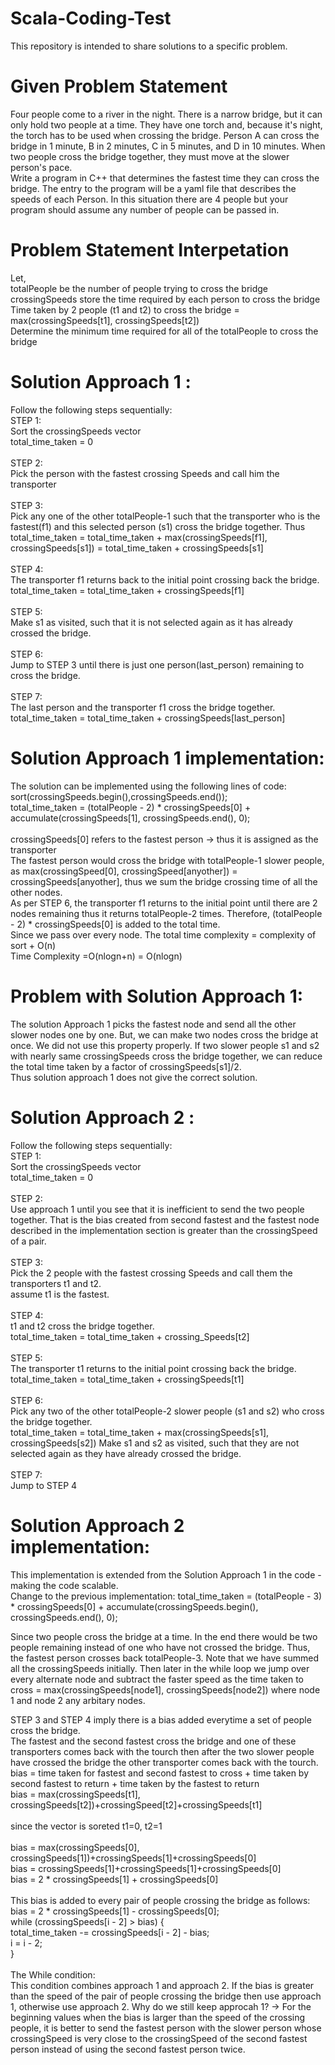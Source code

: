 # Scala-Coding-Test
This repository is intended to share solutions to a specific problem. 

# Given Problem Statement
Four people come to a river in the night. There is a narrow bridge, but it can only hold two people at a time. They have one torch and, because it's night, the torch has to be used when crossing the bridge. Person A can cross the bridge in 1 minute, B in 2 minutes, C in 5 minutes, and D in 10 minutes. When two people cross the bridge together, they must move at the slower person's pace.
<br>
Write a program in C++ that determines the fastest time they can cross the bridge. The entry to the program will be a yaml file that describes the speeds of each Person. In this situation there are 4 people but your program should assume any number of people can be passed in.

# Problem Statement Interpetation 
Let,<br>
totalPeople be the number of people trying to cross the bridge <br>
crossingSpeeds store the time required by each person to cross the bridge <br>
Time taken by 2 people (t1 and t2) to cross the bridge = max(crossingSpeeds[t1], crossingSpeeds[t2]) <br>
Determine the minimum time required for all of the totalPeople to cross the bridge <br>

# Solution Approach 1 : 
Follow the following steps sequentially:<br>
STEP 1:<br>
Sort the crossingSpeeds vector<br>
total_time_taken = 0
<br>
<br>
STEP 2:<br>
Pick the person with the fastest crossing Speeds and call him the transporter
<br>
<br>
STEP 3:<br>
Pick any one of the other totalPeople-1 such that the transporter who is the fastest(f1) and this selected person (s1) cross the bridge together. Thus total_time_taken = total_time_taken + max(crossingSpeeds[f1], crossingSpeeds[s1]) = total_time_taken + crossingSpeeds[s1]
<br>
<br>
STEP 4:<br>
The transporter f1 returns back to the initial point crossing back the bridge. total_time_taken = total_time_taken + crossingSpeeds[f1]
<br>
<br>
STEP 5:<br>
Make s1 as visited, such that it is not selected again as it has already crossed the bridge.
<br>
<br>
STEP 6:<br>
Jump to STEP 3 until there is just one person(last_person) remaining to cross the bridge.
<br>
<br>
STEP 7:<br>
The last person and the transporter f1 cross the bridge together. total_time_taken = total_time_taken + crossingSpeeds[last_person]
<br>

# Solution Approach 1 implementation:
The solution can be implemented using the following lines of code:<br>
sort(crossingSpeeds.begin(),crossingSpeeds.end());<br>
total_time_taken = (totalPeople - 2) * crossingSpeeds[0] + accumulate(crossingSpeeds[1], crossingSpeeds.end(), 0);
<br>
<br>
crossingSpeeds[0] refers to the fastest person -> thus it is assigned as the transporter
<br>
The fastest person would cross the bridge with totalPeople-1 slower people, as max(crossingSpeed[0], crossingSpeed[anyother]) = crossingSpeeds[anyother], thus we sum the bridge crossing time of all the other nodes.
<br>
As per STEP 6, the transporter f1 returns to the initial point until there are 2 nodes remaining thus it returns totalPeople-2 times. Therefore, (totalPeople - 2) * crossingSpeeds[0] is added to the total time.
<br>
Since we pass over every node. The total time complexity = complexity of sort + O(n)
<br>
Time Complexity =O(nlogn+n) = O(nlogn)

# Problem with Solution Approach 1:
The solution Approach 1 picks the fastest node and send all the other slower nodes one by one. But, we can make two nodes cross the bridge at once. We did not use this property properly. If two slower people s1 and s2 with nearly same crossingSpeeds cross the bridge together, we can reduce the total time taken by a factor of crossingSpeeds[s1]/2.
<br>
Thus solution approach 1 does not give the correct solution.

# Solution Approach 2 : 
Follow the following steps sequentially:<br>
STEP 1:<br>
Sort the crossingSpeeds vector<br>
total_time_taken = 0
<br>
<br>
STEP 2: <br>
Use approach 1 until you see that it is inefficient to send the two people together. That is the bias created from second fastest and the fastest node described in the implementation section is greater than the crossingSpeed of a pair.
<br>
<br>
STEP 3:<br>
Pick the 2 people with the fastest crossing Speeds and call them the transporters t1 and t2.<br>
assume t1 is the fastest.
<br>
<br>
STEP 4:<br>
t1 and t2 cross the bridge together. <br>
total_time_taken = total_time_taken + crossing_Speeds[t2]
<br>
<br>
STEP 5:<br>
The transporter t1 returns to the initial point crossing back the bridge. <br>
total_time_taken = total_time_taken + crossingSpeeds[t1]
<br>
<br>
STEP 6:<br>
Pick any two of the other totalPeople-2 slower people (s1 and s2) who cross the bridge together.  <br>
total_time_taken = total_time_taken + max(crossingSpeeds[s1], crossingSpeeds[s2])
Make s1 and s2 as visited, such that they are not selected again as they have already crossed the bridge.
<br>
<br>
STEP 7:<br>
Jump to STEP 4 
<br>

# Solution Approach 2 implementation:
This implementation is extended from the Solution Approach 1 in the code -  making the code scalable.
<br>
Change to the previous implementation:
total_time_taken = (totalPeople - 3) * crossingSpeeds[0] + accumulate(crossingSpeeds.begin(), crossingSpeeds.end(), 0);

Since two people cross the bridge at a time. In the end there would be two people remaining instead of one who have not crossed the bridge. Thus, the fastest person crosses back totalPeople-3. 
Note that we have summed all the crossingSpeeds initially. Then later in the while loop we jump over every alternate node and subtract the faster speed as the time taken to cross = max(crossingSpeeds[node1], crossingSpeeds[node2]) where node 1 and node 2 any arbitary nodes.

STEP 3 and STEP 4 imply there is a bias added everytime a set of people cross the bridge.<br>
The fastest and the second fastest cross the bridge and one of these transporters comes back with the tourch then after the two slower people have crossed the bridge the other transporter comes back with the tourch.
<br>
bias = time taken for fastest and second fastest to cross + time taken by second fastest to return + time taken by the fastest to return<br>
bias = max(crossingSpeeds[t1], crossingSpeeds[t2])+crossingSpeed[t2]+crossingSpeeds[t1]<br>
<br>
since the vector is soreted t1=0, t2=1
<br>
<br>
bias = max(crossingSpeeds[0], crossingSpeeds[1])+crossingSpeeds[1]+crossingSpeeds[0]<br>
bias = crossingSpeeds[1]+crossingSpeeds[1]+crossingSpeeds[0]<br>
bias = 2 * crossingSpeeds[1] + crossingSpeeds[0]<br>
<br>
This bias is added to every pair of people crossing the bridge as follows:
bias = 2 * crossingSpeeds[1] - crossingSpeeds[0];<br>
		while (crossingSpeeds[i - 2] > bias) {<br>
			total_time_taken -= crossingSpeeds[i - 2] - bias;<br>
			i = i - 2;<br>
		}<br>
    <br>
The While condition:<br>
This condition combines approach 1 and approach 2. If the bias is greater than the speed of the pair of people crossing the bridge then use approach 1, otherwise use approach 2.
Why do we still keep approcah 1? -> For the beginning values when the bias is larger than the speed of the crossing people, it is better to send the fastest person with the slower person whose crossingSpeed is very close to the crossingSpeed of the second fastest person instead of using the second fastest person twice.



